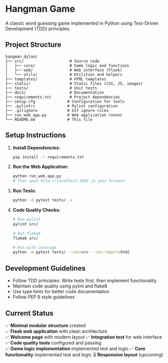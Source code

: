 # Hangman Game

A classic word guessing game implemented in Python using Test-Driven Development (TDD) principles.

## Project Structure

```
hangman_dylan/
├── src/                    # Source code
│   ├── core/               # Game logic and functions
│   ├── web/                # Web interface (Flask)
│   └── utils/              # Utilities and helpers
├── templates/              # HTML templates
├── static/                 # Static files (CSS, JS, images)
├── tests/                  # Unit tests
├── docs/                   # Documentation
├── requirements.txt        # Project dependencies
├── setup.cfg              # Configuration for tools
├── .pylintrc              # Pylint configuration
├── .gitignore             # Git ignore rules
├── run_web_app.py         # Web application runner
└── README.md              # This file
```

## Setup Instructions

1. **Install Dependencies:**

   ```bash
   pip install -r requirements.txt
   ```

2. **Run the Web Application:**

   ```bash
   python run_web_app.py
   # Then open http://localhost:3001 in your browser
   ```

3. **Run Tests:**

   ```bash
   python -m pytest tests/ -v
   ```

4. **Code Quality Checks:**

   ```bash
   # Run pylint
   pylint src/

   # Run flake8
   flake8 src/

   # Run with coverage
   python -m pytest tests/ --cov=src --cov-report=html
   ```

## Development Guidelines

- Follow TDD principles: Write tests first, then implement functionality
- Maintain code quality using pylint and flake8
- Use type hints for better code documentation
- Follow PEP 8 style guidelines

## Current Status

✅ **Minimal modular structure** created  
✅ **Flask web application** with clean architecture  
✅ **Welcome page** with modern layout
✅ **Integration test** for web interface  
✅ **Code quality tools** configured and passing  
✅ **Game logic implementation** implemented test and logic
✅ **Core functionality** implemented test and logic
⏳ **Responsive layout** (upcoming)
